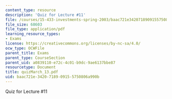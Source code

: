 ```yaml
---
content_type: resource
description: 'Quiz for Lecture #11'
file: /courses/15-433-investments-spring-2003/baac721e3420718909155750806a990b_quizMarch_13.pdf
file_size: 68603
file_type: application/pdf
learning_resource_types:
- Exams
license: https://creativecommons.org/licenses/by-nc-sa/4.0/
ocw_type: OCWFile
parent_title: Exams
parent_type: CourseSection
parent_uid: a0839110-e72c-4c01-b9dc-9ae6137bbe87
resourcetype: Document
title: quizMarch_13.pdf
uid: baac721e-3420-7189-0915-5750806a990b
---
```

Quiz for Lecture #11